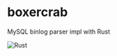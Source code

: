 # boxercrab
MySQL binlog parser impl with Rust

![Rust](https://github.com/PrivateRookie/boxercrab/workflows/Rust/badge.svg)
